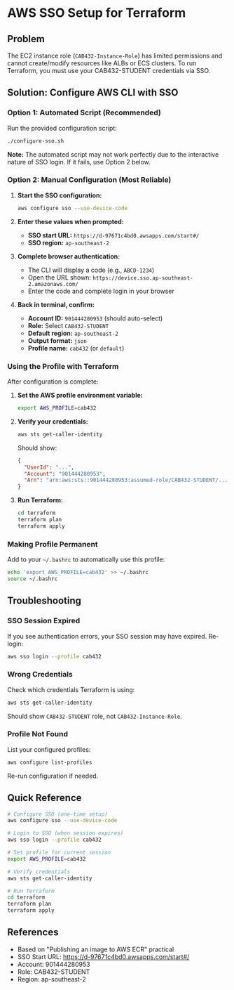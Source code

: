 # AWS SSO Setup for Terraform

## Problem
The EC2 instance role (`CAB432-Instance-Role`) has limited permissions and cannot create/modify resources like ALBs or ECS clusters. To run Terraform, you must use your CAB432-STUDENT credentials via SSO.

## Solution: Configure AWS CLI with SSO

### Option 1: Automated Script (Recommended)

Run the provided configuration script:

```bash
./configure-sso.sh
```

**Note:** The automated script may not work perfectly due to the interactive nature of SSO login. If it fails, use Option 2 below.

### Option 2: Manual Configuration (Most Reliable)

1. **Start the SSO configuration:**
   ```bash
   aws configure sso --use-device-code
   ```

2. **Enter these values when prompted:**
   - **SSO start URL:** `https://d-97671c4bd0.awsapps.com/start#/`
   - **SSO region:** `ap-southeast-2`
   
3. **Complete browser authentication:**
   - The CLI will display a code (e.g., `ABCD-1234`)
   - Open the URL shown: `https://device.sso.ap-southeast-2.amazonaws.com/`
   - Enter the code and complete login in your browser

4. **Back in terminal, confirm:**
   - **Account ID:** `901444280953` (should auto-select)
   - **Role:** Select `CAB432-STUDENT`
   - **Default region:** `ap-southeast-2`
   - **Output format:** `json`
   - **Profile name:** `cab432` (or `default`)

### Using the Profile with Terraform

After configuration is complete:

1. **Set the AWS profile environment variable:**
   ```bash
   export AWS_PROFILE=cab432
   ```

2. **Verify your credentials:**
   ```bash
   aws sts get-caller-identity
   ```
   
   Should show:
   ```json
   {
     "UserId": "...",
     "Account": "901444280953",
     "Arn": "arn:aws:sts::901444280953:assumed-role/CAB432-STUDENT/..."
   }
   ```

3. **Run Terraform:**
   ```bash
   cd terraform
   terraform plan
   terraform apply
   ```

### Making Profile Permanent

Add to your `~/.bashrc` to automatically use this profile:

```bash
echo 'export AWS_PROFILE=cab432' >> ~/.bashrc
source ~/.bashrc
```

## Troubleshooting

### SSO Session Expired
If you see authentication errors, your SSO session may have expired. Re-login:
```bash
aws sso login --profile cab432
```

### Wrong Credentials
Check which credentials Terraform is using:
```bash
aws sts get-caller-identity
```

Should show `CAB432-STUDENT` role, not `CAB432-Instance-Role`.

### Profile Not Found
List your configured profiles:
```bash
aws configure list-profiles
```

Re-run configuration if needed.

## Quick Reference

```bash
# Configure SSO (one-time setup)
aws configure sso --use-device-code

# Login to SSO (when session expires)
aws sso login --profile cab432

# Set profile for current session
export AWS_PROFILE=cab432

# Verify credentials
aws sts get-caller-identity

# Run Terraform
cd terraform
terraform plan
terraform apply
```

## References
- Based on "Publishing an image to AWS ECR" practical
- SSO Start URL: https://d-97671c4bd0.awsapps.com/start#/
- Account: 901444280953
- Role: CAB432-STUDENT
- Region: ap-southeast-2
